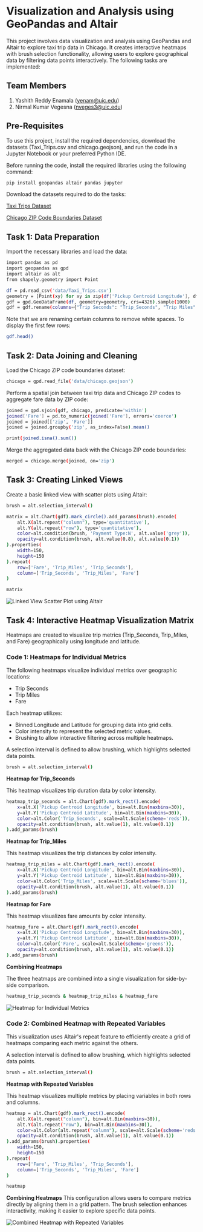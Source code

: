 # Visualization and Analysis using GeoPandas and Altair

This project involves data visualization and analysis using GeoPandas and Altair to explore taxi trip data in Chicago. It creates interactive heatmaps with brush selection functionality, allowing users to explore geographical data by filtering data points interactively. The following tasks are implemented:

## Team Members
1. Yashith Reddy Enamala (yenam@uic.edu)
2. Nirmal Kumar Vegesna (nveges3@uic.edu)


## Pre-Requisites
To use this project, install the required dependencies, download the datasets (Taxi_Trips.csv and chicago.geojson), and run the code in a Jupyter Notebook or your preferred Python IDE.

Before running the code, install the required libraries using the following command:
~~~bash
pip install geopandas altair pandas jupyter
~~~

Download the datasets required to do the tasks:

[Taxi Trips Dataset](Datasets/Taxi_Trips.rar)

[Chicago ZIP Code Boundaries Dataset](Datasets/chicago.geojson)


## Task 1: Data Preparation
Import the necessary libraries and load the data:
~~~bash
import pandas as pd
import geopandas as gpd
import altair as alt
from shapely.geometry import Point
~~~
~~~bash
df = pd.read_csv('data/Taxi_Trips.csv')
geometry = [Point(xy) for xy in zip(df['Pickup Centroid Longitude'], df['Pickup Centroid Latitude'])]
gdf = gpd.GeoDataFrame(df, geometry=geometry, crs=4326).sample(1000)
gdf = gdf.rename(columns={"Trip Seconds": "Trip_Seconds", "Trip Miles": "Trip_Miles"})
~~~

Note that we are renaming certain columns to remove white spaces. To display the first few rows:
~~~bash
gdf.head()
~~~


## Task 2: Data Joining and Cleaning
Load the Chicago ZIP code boundaries dataset:
~~~bash
chicago = gpd.read_file('data/chicago.geojson')
~~~

Perform a spatial join between taxi trip data and Chicago ZIP codes to aggregate fare data by ZIP code:
~~~bash
joined = gpd.sjoin(gdf, chicago, predicate='within')
joined['Fare'] = pd.to_numeric(joined['Fare'], errors='coerce')
joined = joined[['zip', 'Fare']]
joined = joined.groupby('zip', as_index=False).mean()

print(joined.isna().sum())
~~~

Merge the aggregated data back with the Chicago ZIP code boundaries:
~~~bash
merged = chicago.merge(joined, on='zip')
~~~


## Task 3: Creating Linked Views
Create a basic linked view with scatter plots using Altair:
~~~bash
brush = alt.selection_interval()

matrix = alt.Chart(gdf).mark_circle().add_params(brush).encode(
    alt.X(alt.repeat("column"), type='quantitative'),
    alt.Y(alt.repeat("row"), type='quantitative'),
    color=alt.condition(brush, 'Payment Type:N', alt.value('grey')),
    opacity=alt.condition(brush, alt.value(0.8), alt.value(0.1))
).properties(
    width=150,
    height=150
).repeat(
    row=['Fare', 'Trip_Miles', 'Trip_Seconds'],
    column=['Trip_Seconds', 'Trip_Miles', 'Fare']
)

matrix
~~~

<p>
    <img src="Heatmaps/Altair.png" alt="Linked View Scatter Plot using Altair">
</p>



## Task 4: Interactive Heatmap Visualization Matrix
Heatmaps are created to visualize trip metrics (Trip_Seconds, Trip_Miles, and Fare) geographically using longitude and latitude.


### **Code 1: Heatmaps for Individual Metrics**

The following heatmaps visualize individual metrics over geographic locations:
- Trip Seconds
- Trip Miles
- Fare

Each heatmap utilizes:
- Binned Longitude and Latitude for grouping data into grid cells.
- Color intensity to represent the selected metric values.
- Brushing to allow interactive filtering across multiple heatmaps.

A selection interval is defined to allow brushing, which highlights selected data points.
~~~bash
brush = alt.selection_interval()
~~~
**Heatmap for Trip_Seconds**

This heatmap visualizes trip duration data by color intensity.
~~~bash
heatmap_trip_seconds = alt.Chart(gdf).mark_rect().encode(
    x=alt.X('Pickup Centroid Longitude', bin=alt.Bin(maxbins=30)),
    y=alt.Y('Pickup Centroid Latitude', bin=alt.Bin(maxbins=30)),
    color=alt.Color('Trip_Seconds', scale=alt.Scale(scheme='reds')),
    opacity=alt.condition(brush, alt.value(1), alt.value(0.1))
).add_params(brush)
~~~
**Heatmap for Trip_Miles**

This heatmap visualizes the trip distances by color intensity.
~~~bash
heatmap_trip_miles = alt.Chart(gdf).mark_rect().encode(
    x=alt.X('Pickup Centroid Longitude', bin=alt.Bin(maxbins=30)),
    y=alt.Y('Pickup Centroid Latitude', bin=alt.Bin(maxbins=30)),
    color=alt.Color('Trip_Miles', scale=alt.Scale(scheme='blues')),
    opacity=alt.condition(brush, alt.value(1), alt.value(0.1))
).add_params(brush)
~~~
**Heatmap for Fare**

This heatmap visualizes fare amounts by color intensity.
~~~bash
heatmap_fare = alt.Chart(gdf).mark_rect().encode(
    x=alt.X('Pickup Centroid Longitude', bin=alt.Bin(maxbins=30)),
    y=alt.Y('Pickup Centroid Latitude', bin=alt.Bin(maxbins=30)),
    color=alt.Color('Fare', scale=alt.Scale(scheme='greens')),
    opacity=alt.condition(brush, alt.value(1), alt.value(0.1))
).add_params(brush)
~~~
**Combining Heatmaps**

The three heatmaps are combined into a single visualization for side-by-side comparison.
~~~bash
heatmap_trip_seconds & heatmap_trip_miles & heatmap_fare
~~~

<p>
  <img src="Heatmaps/Heatmaps for Individual Metrics.png" alt="Heatmap for Individual Metrics">
</p>




### **Code 2: Combined Heatmap with Repeated Variables**

This visualization uses Altair's repeat feature to efficiently create a grid of heatmaps comparing each metric against the others.


A selection interval is defined to allow brushing, which highlights selected data points.
~~~bash
brush = alt.selection_interval()
~~~
**Heatmap with Repeated Variables**

This heatmap visualizes multiple metrics by placing variables in both rows and columns.
~~~bash
heatmap = alt.Chart(gdf).mark_rect().encode(
    alt.X(alt.repeat("column"), bin=alt.Bin(maxbins=30)),
    alt.Y(alt.repeat("row"), bin=alt.Bin(maxbins=30)),
    color=alt.Color(alt.repeat("column"), scale=alt.Scale(scheme='reds')),
    opacity=alt.condition(brush, alt.value(1), alt.value(0.1))
).add_params(brush).properties(
    width=150,
    height=150
).repeat(
    row=['Fare', 'Trip_Miles', 'Trip_Seconds'],
    column=['Trip_Seconds', 'Trip_Miles', 'Fare']
)

heatmap
~~~

**Combining Heatmaps**
This configuration allows users to compare metrics directly by aligning them in a grid pattern. The brush selection enhances interactivity, making it easier to explore specific data points.

<p>
    <img src="Heatmaps/Combined Heatmap with Repeated Variables.png" alt="Combined Heatmap with Repeated Variables">
</p>


